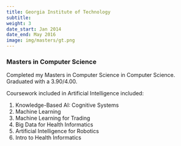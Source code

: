 ```yaml
---
title: Georgia Institute of Technology
subtitle:
weight: 3
date_start: Jan 2014
date_end: May 2016
image: img/masters/gt.png
---
```


### Masters in Computer Science

Completed my Masters in Computer Science in Computer Science. Graduated with a
3.90/4.00.

Coursework included in Artificial Intelligence included:

1. Knowledge-Based AI: Cognitive Systems
1. Machine Learning
1. Machine Learning for Trading
1. Big Data for Health Informatics
1. Artificial Intelligence for Robotics
1. Intro to Health Informatics
